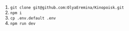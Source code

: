 1. `git clone git@github.com:OlyaEremina/Kinopoisk.git`
2. `npm i`
3. `cp .env.default .env`
4. `npm run dev`
